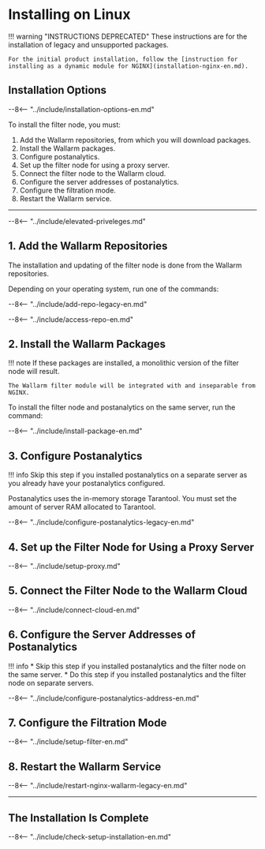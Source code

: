 # Installing on Linux

!!! warning "INSTRUCTIONS DEPRECATED"
    These instructions are for the installation of legacy and unsupported packages.
    
    For the initial product installation, follow the [instruction for installing as a dynamic module for NGINX](installation-nginx-en.md).

## Installation Options

--8<-- "../include/installation-options-en.md"

To install the filter node, you must:

1. Add the Wallarm repositories, from which you will download packages.
2. Install the Wallarm packages.
3. Configure postanalytics.
4. Set up the filter node for using a proxy server.
5. Connect the filter node to the Wallarm cloud.
6. Configure the server addresses of postanalytics.
7. Configure the filtration mode.
8. Restart the Wallarm service.

----------

--8<-- "../include/elevated-priveleges.md"

## 1. Add the Wallarm Repositories

The installation and updating of the filter node is done from the Wallarm
repositories.

Depending on your operating system, run one of the commands:

--8<-- "../include/add-repo-legacy-en.md"

--8<-- "../include/access-repo-en.md"

## 2. Install the Wallarm Packages

!!! note
    If these packages are installed, a monolithic version of the filter node will result.
    
    The Wallarm filter module will be integrated with and inseparable from NGINX.

To install the filter node and postanalytics on the same server, run the command:

--8<-- "../include/install-package-en.md"

## 3. Configure Postanalytics

!!! info
    Skip this step if you installed postanalytics on a separate server as you already have your postanalytics configured.

Postanalytics uses the in-memory storage Tarantool. You must set the amount of server RAM allocated to Tarantool.

--8<-- "../include/configure-postanalytics-legacy-en.md"

## 4. Set up the Filter Node for Using a Proxy Server

--8<-- "../include/setup-proxy.md"

## 5. Connect the Filter Node to the Wallarm Cloud

--8<-- "../include/connect-cloud-en.md"

## 6. Configure the Server Addresses of Postanalytics

!!! info
    * Skip this step if you installed postanalytics and the filter node on the same server.
    * Do this step if you installed postanalytics and the filter node on separate servers.

--8<-- "../include/configure-postanalytics-address-en.md"

## 7. Configure the Filtration Mode

--8<-- "../include/setup-filter-en.md"

## 8. Restart the Wallarm Service

--8<-- "../include/restart-nginx-wallarm-legacy-en.md"
 
----------

## The Installation Is Complete

--8<-- "../include/check-setup-installation-en.md"
